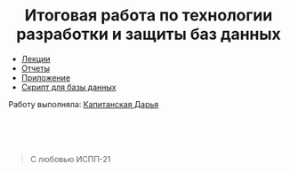 <h1 align="center">Итоговая работа по технологии разработки и защиты баз данных</h1>
<ul>
  <li><a href="https://github.com/KapDarIA/FinalWork/blob/main/Лекции.docx">Лекции</a></li>
  <li><a href="https://github.com/KapDarIA/FinalWork/blob/main/Отчеты.docx">Отчеты</a></li>
  <li><a href="https://github.com/KapDarIA">Приложение</a></li>
  <li><a href="https://github.com/KapDarIA/FinalWork/blob/main/scriptBD.sql">Скрипт для базы данных</a></li>
</ul> 
Работу выполняла:
<a href="https://github.com/KapDarIA">Капитанская Дарья<a/>
<br/><br/><br/><br/><br/>
  
> С любовью ИСПП-21

